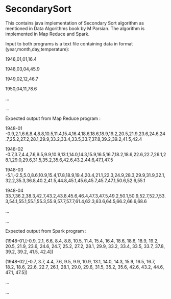 # SecondarySort
This contains java implementation of Secondary Sort algorithm as mentioned in Data Algorithms book by M Parsian. The algorithm is implemented in Map Reduce and Spark.

Input to both programs is a text file containing data in format (year,month,day,temperature):

1948,01,01,16.4

1948,03,04,45.9

1949,02,12,46.7

1950,04,11,78.6

...

...


Expected output from Map Reduce program : 

1948-01 	-0.9,2.1,6.6,8.4,8.8,10.5,11.4,15.4,16.4,18.6,18.6,18.9,19.2,20.5,21.9,23.6,24.6,24.7,25.2,27.2,28.1,29.9,33.2,33.4,33.5,33.7,37.8,39.2,39.2,41.5,42.4

1948-02	-0.7,3.7,4.4,7.6,9.5,9.9,10.9,13.1,14.0,14.3,15.9,16.5,16.7,18.2,18.6,22.6,22.7,26.1,28.1,29.0,29.6,31.5,35.2,35.6,42.6,43.2,44.6,47.1,47.5

1948-03	-5.1,-2.5,5.0,8.6,10.9,15.4,17.8,18.9,19.4,20.4,21.1,22.3,24.9,28.3,29.9,31.9,32.1,32.2,35.3,36.8,40.2,41.5,44.8,45.1,45.6,45.7,45.7,47.1,50.6,52.6,55.1

1948-04	33.7,36.2,38.3,42.7,43.2,43.8,45.6,46.4,47.3,47.5,49.2,50.1,50.9,52.7,52.7,53.3,54.1,55.1,55.1,55.3,55.9,57.7,57.7,61.4,62.3,63.6,64.5,66.2,66.6,68.6

...

...


Expected output from Spark program : 

(1948-01,[-0.9, 2.1, 6.6, 8.4, 8.8, 10.5, 11.4, 15.4, 16.4, 18.6, 18.6, 18.9, 19.2, 20.5, 21.9, 23.6, 24.6, 24.7, 25.2, 27.2, 28.1, 29.9, 33.2, 33.4, 33.5, 33.7, 37.8, 39.2, 39.2, 41.5, 42.4])

(1948-02,[-0.7, 3.7, 4.4, 7.6, 9.5, 9.9, 10.9, 13.1, 14.0, 14.3, 15.9, 16.5, 16.7, 18.2, 18.6, 22.6, 22.7, 26.1, 28.1, 29.0, 29.6, 31.5, 35.2, 35.6, 42.6, 43.2, 44.6, 47.1, 47.5])

...

...
